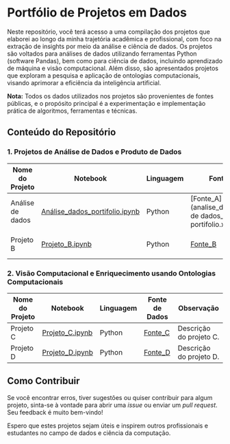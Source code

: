 # Portfólio de Projetos em Dados

Neste repositório, você terá acesso a uma compilação dos projetos que elaborei ao longo da minha trajetória acadêmica e profissional, com foco na extração de insights por meio da análise e ciência de dados. Os projetos são voltados para análises de dados utilizando ferramentas Python (software Pandas), bem como para ciência de dados, incluindo aprendizado de máquina e visão computacional. Além disso, são apresentados projetos que exploram a pesquisa e aplicação de ontologias computacionais, visando aprimorar a eficiência da inteligência artificial.

**Nota:** Todos os dados utilizados nos projetos são provenientes de fontes públicas, e o propósito principal é a experimentação e implementação prática de algoritmos, ferramentas e técnicas.

## Conteúdo do Repositório

### 1. Projetos de Análise de Dados e Produto de Dados

| Nome do Projeto | Notebook                              | Linguagem | Fonte de Dados | Observação                |
| --------------- | ------------------------------------- | ---------- | -------------- | ------------------------- |
| Análise de dados        | [Análise_dados_portifolio.ipynb](analise_dados) | Python     | [Fonte_A](analise_dados/dados/Base de dados_fluentAcademy_ portifolio.xlsx) | Porjeta de análise de dados com pandas   |
| Projeto B        | [Projeto_B.ipynb](link_para_o_projeto) | Python     | [Fonte_B](link_para_fonte) | Descrição do projeto B.   |

### 2. Visão Computacional e Enriquecimento usando Ontologias Computacionais

| Nome do Projeto | Notebook                              | Linguagem | Fonte de Dados | Observação                |
| --------------- | ------------------------------------- | ---------- | -------------- | ------------------------- |
| Projeto C        | [Projeto_C.ipynb](link_para_o_projeto) | Python     | [Fonte_C](link_para_fonte) | Descrição do projeto C.   |
| Projeto D        | [Projeto_D.ipynb](link_para_o_projeto) | Python     | [Fonte_D](link_para_fonte) | Descrição do projeto D.   |

## Como Contribuir
Se você encontrar erros, tiver sugestões ou quiser contribuir para algum projeto, sinta-se à vontade para abrir uma *issue* ou enviar um *pull request*. Seu feedback é muito bem-vindo!

Espero que estes projetos sejam úteis e inspirem outros profissionais e estudantes no campo de dados e ciência da computação.
